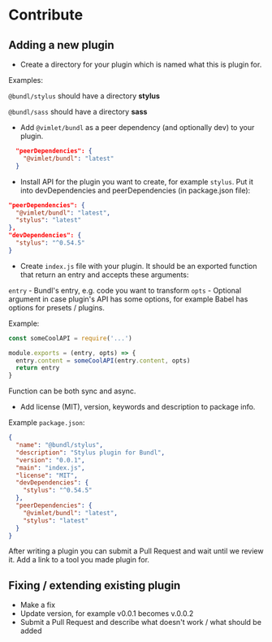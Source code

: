 # Contribute

## Adding a new plugin

* Create a directory for your plugin which is named what this is plugin for.

Examples:

`@bundl/stylus` should have a directory **stylus**

`@bundl/sass` should have a directory **sass**

* Add `@vimlet/bundl` as a peer dependency (and optionally dev) to your plugin.

```json
  "peerDependencies": {
    "@vimlet/bundl": "latest"
  }
```

* Install API for the plugin you want to create, for example `stylus`. Put it into devDependencies and peerDependencies (in package.json file):

```json
"peerDependencies": {
  "@vimlet/bundl": "latest",
  "stylus": "latest"
},
"devDependencies": {
  "stylus": "^0.54.5"
}
```

* Create `index.js` file with your plugin. It should be an exported function that return an entry and accepts these arguments:

`entry` - Bundl's entry, e.g. code you want to transform
`opts` - Optional argument in case plugin's API has some options, for example Babel has options for presets / plugins.

Example:

```js
const someCoolAPI = require('...')

module.exports = (entry, opts) => {
  entry.content = someCoolAPI(entry.content, opts)
  return entry
}
```

Function can be both sync and async.

* Add license (MIT), version, keywords and description to package info.

Example `package.json`:
```json
{
  "name": "@bundl/stylus",
  "description": "Stylus plugin for Bundl",
  "version": "0.0.1",
  "main": "index.js",
  "license": "MIT",
  "devDependencies": {
    "stylus": "^0.54.5"
  },
  "peerDependencies": {
    "@vimlet/bundl": "latest",
    "stylus": "latest"
  }
}
```

After writing a plugin you can submit a Pull Request and wait until we review it. Add a link to a tool you made plugin for.

## Fixing / extending existing plugin

* Make a fix
* Update version, for example v0.0.1 becomes v.0.0.2
* Submit a Pull Request and describe what doesn't work / what should be added
